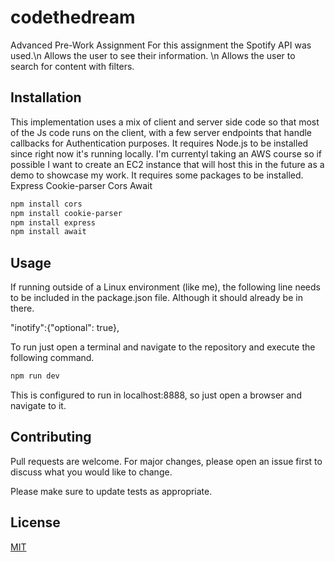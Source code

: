 # codethedream
Advanced Pre-Work Assignment
For this assignment the Spotify API was used.\n Allows the user to see their information. \n Allows the user to search for content with filters.
## Installation
This implementation uses a mix of client and server side code so that most of the Js code runs on the client, with a few server endpoints that handle callbacks for Authentication purposes.
It requires Node.js to be installed since right now it's running locally. I'm currentyl taking an AWS course so if possible I want to create an EC2 instance that will host this in the future as a demo to showcase my work.
It requires some packages to be installed.
Express
Cookie-parser
Cors
Await
```bash
npm install cors
npm install cookie-parser
npm install express
npm install await
```
## Usage
If running outside of a Linux environment (like me), the following line needs to be included in the package.json file. Although it should already be in there.

"inotify":{"optional": true},

To run just open a terminal and navigate to the repository and execute the following command.

```bash
npm run dev
```
This is configured to run in localhost:8888, so just open a browser and navigate to it.

## Contributing

Pull requests are welcome. For major changes, please open an issue first
to discuss what you would like to change.

Please make sure to update tests as appropriate.

## License

[MIT](https://choosealicense.com/licenses/mit/)